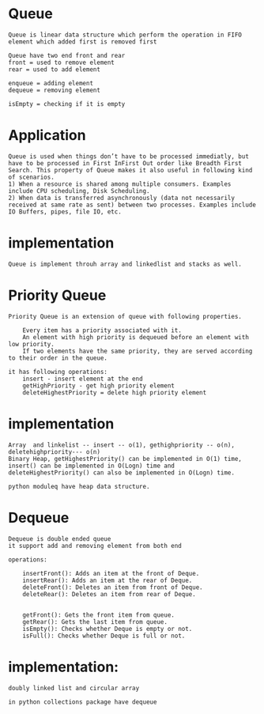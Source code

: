 
# Queue

    Queue is linear data structure which perform the operation in FIFO
    element which added first is removed first

    Queue have two end front and rear
    front = used to remove element
    rear = used to add element

    enqueue = adding element
    dequeue = removing element

    isEmpty = checking if it is empty


# Application

    Queue is used when things don’t have to be processed immediatly, but have to be processed in First InFirst Out order like Breadth First Search. This property of Queue makes it also useful in following kind of scenarios.
    1) When a resource is shared among multiple consumers. Examples include CPU scheduling, Disk Scheduling.
    2) When data is transferred asynchronously (data not necessarily received at same rate as sent) between two processes. Examples include IO Buffers, pipes, file IO, etc.


# implementation
    Queue is implement throuh array and linkedlist and stacks as well.




# Priority Queue

    Priority Queue is an extension of queue with following properties.

        Every item has a priority associated with it.
        An element with high priority is dequeued before an element with low priority.
        If two elements have the same priority, they are served according to their order in the queue.

    it has following operations:
        insert - insert element at the end
        getHighPriority - get high priority element
        deleteHighestPriority = delete high priority element


# implementation
    Array  and linkelist -- insert -- o(1), gethighpriority -- o(n), deletehighpriority--- o(n)
    Binary Heap, getHighestPriority() can be implemented in O(1) time, insert() can be implemented in O(Logn) time and deleteHighestPriority() can also be implemented in O(Logn) time.

    python moduleq have heap data structure.




# Dequeue

    Dequeue is double ended queue
    it support add and removing element from both end

    operations:

        insertFront(): Adds an item at the front of Deque.
        insertRear(): Adds an item at the rear of Deque.
        deleteFront(): Deletes an item from front of Deque.
        deleteRear(): Deletes an item from rear of Deque.


        getFront(): Gets the front item from queue.
        getRear(): Gets the last item from queue.
        isEmpty(): Checks whether Deque is empty or not.
        isFull(): Checks whether Deque is full or not.

# implementation:

    doubly linked list and circular array

    in python collections package have dequeue


